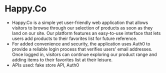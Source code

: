 
# Happy.Co 

* Happy.Co is a simple yet user-friendly web application that allows visitors to browse through our selection of products as soon as they land on our site. Our platform features an easy-to-use interface that lets users add products to their favorites list for future reference.
* For added convenience and security, the application uses Auth0 to provide a reliable login process that verifies users' email addresses. Once logged in, visitors can continue exploring our product range and adding items to their favorites list at their leisure.
* APIs used: fake store API, Auth0

